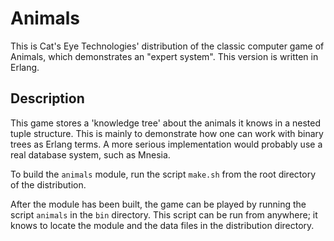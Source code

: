 Animals
=======

This is Cat's Eye Technologies' distribution of the classic computer
game of Animals, which demonstrates an "expert system".  This version
is written in Erlang.

Description
-----------

This game stores a 'knowledge tree' about the animals it knows in a
nested tuple structure.  This is mainly to demonstrate how one can work
with binary trees as Erlang terms.  A more serious implementation would
probably use a real database system, such as Mnesia.

To build the `animals` module, run the script `make.sh` from the root
directory of the distribution.

After the module has been built, the game can be played by running the
script `animals` in the `bin` directory.  This script can be run from
anywhere; it knows to locate the module and the data files in the
distribution directory.
